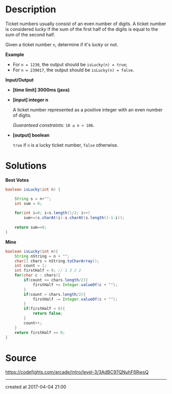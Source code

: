 # Description

Ticket numbers usually consist of an even number of digits. A ticket number is considered *lucky* if the sum of the first half of the digits is equal to the sum of the second half.

Given a ticket number `n`, determine if it's *lucky* or not.

**Example**

- For `n = 1230`, the output should be
  `isLucky(n) = true`;
- For `n = 239017`, the output should be
  `isLucky(n) = false`.

**Input/Output**

- **[time limit] 3000ms (java)**


- **[input] integer n**

  A ticket number represented as a positive integer with an even number of digits.

  *Guaranteed constraints:*
  `10 ≤ n < 106`.

- **[output] boolean**

  `true` if `n` is a lucky ticket number, `false` otherwise.

# Solutions

**Best Votes**

``` java
boolean isLucky(int n) {

    String s = n+"";
    int sum = 0;
    
    for(int i=0; i<s.length()/2; i++)
        sum+=(s.charAt(i)-s.charAt(s.length()-1-i));
    
    return sum==0;
}
```

**Mine**

``` java
boolean isLucky(int n){
    String nString = n + "";
    char[] chars = nString.toCharArray();
    int count = 1;
    int firstHalf = 0; // 1 3 2 2
    for(char c : chars){
        if(count <= chars.length/2){
            firstHalf += Integer.valueOf(c + "");
        }
        if(count > chars.length/2){
            firstHalf -= Integer.valueOf(c + "");
        }
        if(firstHalf < 0){
            return false;
        }
        count++;
    }
    return firstHalf == 0;
}
```

# Source

https://codefights.com/arcade/intro/level-3/3AdBC97QNuhF6RwsQ

---

created at 2017-04-04 21:00